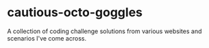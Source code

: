 # cautious-octo-goggles
A collection of coding challenge solutions from various websites and scenarios I've come across.
